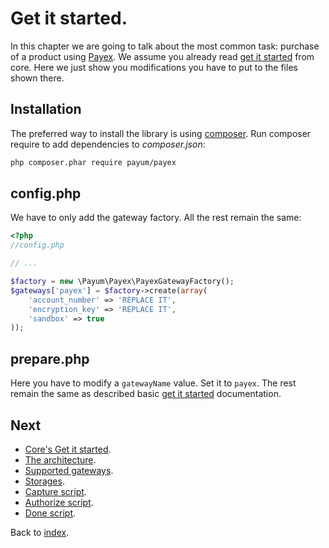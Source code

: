 # Get it started.

In this chapter we are going to talk about the most common task: purchase of a product using [Payex](http://www.payexpim.com/).
We assume you already read [get it started](https://github.com/Payum/Core/blob/master/Resources/docs/get-it-started.md) from core.
Here we just show you modifications you have to put to the files shown there.

## Installation

The preferred way to install the library is using [composer](http://getcomposer.org/).
Run composer require to add dependencies to _composer.json_:

```bash
php composer.phar require payum/payex
```

## config.php

We have to only add the gateway factory. All the rest remain the same:

```php
<?php
//config.php

// ...

$factory = new \Payum\Payex\PayexGatewayFactory();
$gateways['payex'] = $factory->create(array(
    'account_number' => 'REPLACE IT',
    'encryption_key' => 'REPLACE IT',
    'sandbox' => true
));
```

## prepare.php

Here you have to modify a `gatewayName` value. Set it to `payex`. The rest remain the same as described basic [get it started](https://github.com/Payum/Core/blob/master/Resources/docs/get-it-started.md) documentation.

## Next 

* [Core's Get it started](https://github.com/Payum/Core/blob/master/Resources/docs/get-it-started.md).
* [The architecture](https://github.com/Payum/Core/blob/master/Resources/docs/the-architecture.md).
* [Supported gateways](https://github.com/Payum/Core/blob/master/Resources/docs/supported-gateways.md).
* [Storages](https://github.com/Payum/Core/blob/master/Resources/docs/storages.md).
* [Capture script](https://github.com/Payum/Core/blob/master/Resources/docs/capture-script.md).
* [Authorize script](https://github.com/Payum/Core/blob/master/Resources/docs/authorize-script.md).
* [Done script](https://github.com/Payum/Core/blob/master/Resources/docs/done-script.md).

Back to [index](index.md).